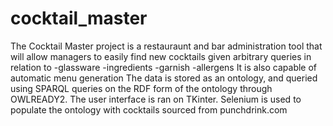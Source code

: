 # cocktail_master
The Cocktail Master project is a restauraunt and bar administration tool that will allow managers to easily find new cocktails given arbitrary queries in relation to
-glassware
-ingredients
-garnish
-allergens 
It is also capable of automatic menu generation
The data is stored as an ontology, and queried using SPARQL queries on the RDF form of the ontology through OWLREADY2.
The user interface is ran on TKinter.
Selenium is used to populate the ontology with cocktails sourced from punchdrink.com
